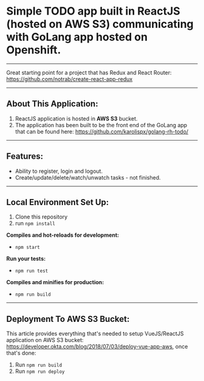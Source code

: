# Simple TODO app built in ReactJS (hosted on AWS S3) communicating with GoLang app hosted on Openshift.

---

Great starting point for a project that has Redux and React Router: https://github.com/notrab/create-react-app-redux

---

## About This Application:

1. ReactJS application is hosted in **AWS S3** bucket.
2. The application has been built to be the front end of the GoLang app that can be found here: https://github.com/karolispx/golang-rh-todo/

---

## Features:

- Ability to register, login and logout.
- Create/update/delete/watch/unwatch tasks - not finished.

---

## Local Environment Set Up:

1. Clone this repository
2. run `npm install`

**Compiles and hot-reloads for development:**
- `npm start`

**Run your tests:**
- `npm run test`

**Compiles and minifies for production:**
- `npm run build`

---

## Deployment To AWS S3 Bucket:

This article provides everything that's needed to setup VueJS/ReactJS application on AWS S3 bucket: https://developer.okta.com/blog/2018/07/03/deploy-vue-app-aws, once that's done:
1. Run `npm run build`
2. Run `npm run deploy`
